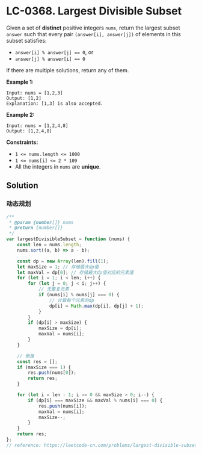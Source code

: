 # LC-0368. Largest Divisible Subset

Given a set of **distinct** positive integers `nums`, return the largest subset `answer` such that every pair `(answer[i], answer[j])` of elements in this subset satisfies:

-   `answer[i] % answer[j] == 0`, or
-   `answer[j] % answer[i] == 0`

If there are multiple solutions, return any of them.

**Example 1:**

```
Input: nums = [1,2,3]
Output: [1,2]
Explanation: [1,3] is also accepted.
```

**Example 2:**

```
Input: nums = [1,2,4,8]
Output: [1,2,4,8]
```

**Constraints:**

-   `1 <= nums.length <= 1000`
-   `1 <= nums[i] <= 2 * 109`
-   All the integers in `nums` are **unique**.

## Solution

### 动态规划

```javascript
/**
 * @param {number[]} nums
 * @return {number[]}
 */
var largestDivisibleSubset = function (nums) {
    const len = nums.length;
    nums.sort((a, b) => a - b);

    const dp = new Array(len).fill(1);
    let maxSize = 1; // 存储最大dp值
    let maxVal = dp[0]; // 存储最大dp值对应的元素值
    for (let i = 1; i < len; i++) {
        for (let j = 0; j < i; j++) {
            // 无重复元素
            if (nums[i] % nums[j] === 0) {
                // 计算每个元素的dp
                dp[i] = Math.max(dp[i], dp[j] + 1);
            }
        }
        if (dp[i] > maxSize) {
            maxSize = dp[i];
            maxVal = nums[i];
        }
    }

    // 倒推
    const res = [];
    if (maxSize === 1) {
        res.push(nums[0]);
        return res;
    }

    for (let i = len - 1; i >= 0 && maxSize > 0; i--) {
        if (dp[i] === maxSize && maxVal % nums[i] === 0) {
            res.push(nums[i]);
            maxVal = nums[i];
            maxSize--;
        }
    }
    return res;
};
// reference: https://leetcode-cn.com/problems/largest-divisible-subset/solution/zui-da-zheng-chu-zi-ji-by-leetcode-solut-t4pz/
```
